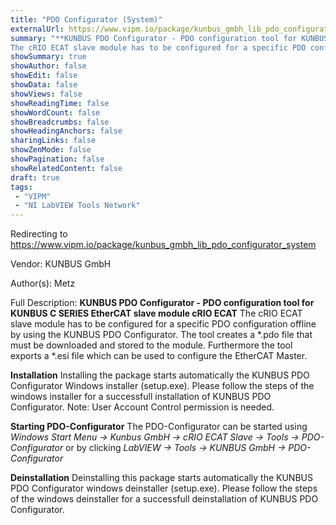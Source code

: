 ```yaml
---
title: "PDO Configurator (System)"
externalUrl: https://www.vipm.io/package/kunbus_gmbh_lib_pdo_configurator_system
summary: "**KUNBUS PDO Configurator - PDO configuration tool for KUNBUS C SERIES EtherCAT slave module cRIO ECAT**
The cRIO ECAT slave module has to be configured for a specific PDO configuration offline by using the KUNBUS PDO Configurator."
showSummary: true
showAuthor: false
showEdit: false
showData: false
showViews: false
showReadingTime: false
showWordCount: false
showBreadcrumbs: false
showHeadingAnchors: false
sharingLinks: false
showZenMode: false
showPagination: false
showRelatedContent: false
draft: true
tags:
 - "VIPM"
 - "NI LabVIEW Tools Network"
---
```


Redirecting to https://www.vipm.io/package/kunbus_gmbh_lib_pdo_configurator_system

Vendor: KUNBUS GmbH

Author(s): Metz
 
Full Description:
**KUNBUS PDO Configurator - PDO configuration tool for KUNBUS C SERIES EtherCAT slave module cRIO ECAT**
The cRIO ECAT slave module has to be configured for a specific PDO configuration offline by using the KUNBUS PDO Configurator. The tool creates a *.pdo file that must be downloaded and stored to the module. Furthermore the tool exports a *.esi file which can be used to configure the  EtherCAT Master.

**Installation**
Installing the package starts automatically the KUNBUS PDO Configurator Windows installer (setup.exe).
Please follow the steps of the windows installer for a successfull installation of KUNBUS PDO Configurator.
Note: User Account Control permission is needed.

**Starting PDO-Configurator**
The PDO-Configurator can be started using
*Windows Start Menu -> Kunbus GmbH -> cRIO ECAT Slave -> Tools -> PDO-Configurator* 
or by clicking 
*LabVIEW -> Tools -> KUNBUS GmbH -> PDO-Configurator*

**Deinstallation**
Deinstalling this package starts automatically the KUNBUS PDO Configurator windows deinstaller (setup.exe).
Please follow the steps of the windows deinstaller for a successfull deinstallation of KUNBUS PDO Configurator.